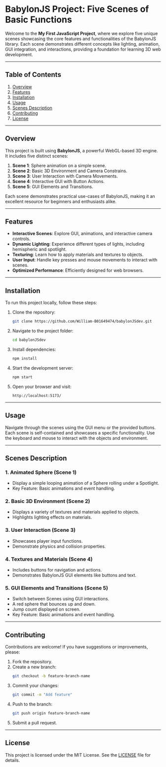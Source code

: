 # BabylonJS Project: Five Scenes of Basic Functions

Welcome to the **My First JavaScript Project**, where we explore five unique scenes showcasing the core features and functionalities of the BabylonJS library. Each scene demonstrates different concepts like lighting, animation, GUI integration, and interactions, providing a foundation for learning 3D web development.

---

## Table of Contents
1. [Overview](#overview)
2. [Features](#features)
3. [Installation](#installation)
4. [Usage](#usage)
5. [Scenes Description](#scenes-description)
6. [Contributing](#contributing)
7. [License](#license)

---

## Overview
This project is built using **BabylonJS**, a powerful WebGL-based 3D engine. It includes five distinct scenes:

1. **Scene 1**: Sphere animation on a simple scene.
2. **Scene 2**: Basic 3D Environment and Camera Constrains.
3. **Scene 3**: User Interaction with Camera Movements.
4. **Scene 4**: Interactive GUI with Button Actions.
5. **Scene 5**: GUI Elements and Transitions.

Each scene demonstrates practical use-cases of BabylonJS, making it an excellent resource for beginners and enthusiasts alike.

---

## Features
- **Interactive Scenes**: Explore GUI, animations, and interactive camera controls.
- **Dynamic Lighting**: Experience different types of lights, including hemispheric and spotlight.
- **Texturing**: Learn how to apply materials and textures to objects.
- **User Input**: Handle key presses and mouse movements to interact with scenes.
- **Optimized Performance**: Efficiently designed for web browsers.

---

## Installation

To run this project locally, follow these steps:

1. Clone the repository:
   ```bash
   git clone https://github.com/William-B01649474/babylonJSdev.git
   ```

2. Navigate to the project folder:
   ```bash
   cd babylonJSdev
   ```

3. Install dependencies:
   ```bash
   npm install
   ```

4. Start the development server:
   ```bash
   npm start
   ```

5. Open your browser and visit:
   ```
   http://localhost:5173/
   ```

---

## Usage
Navigate through the scenes using the GUI menu or the provided buttons. Each scene is self-contained and showcases a specific functionality. Use the keyboard and mouse to interact with the objects and environment.

---

## Scenes Description

### 1. **Animated Sphere (Scene 1)**
   - Display a simple looping animation of a Sphere rolling under a Spotlight.
   - Key Feature: Basic animations and event handling.

### 2. **Basic 3D Environment (Scene 2)**
   - Displays a variety of textures and materials applied to objects.
   - Highlights lighting effects on materials.

### 3. **User Interaction (Scene 3)**
   - Showcases player input functions.
   - Demonstrate physics and collision properties.

### 4. **Textures and Materials (Scene 4)**
   - Includes buttons for navigation and actions.
   - Demonstrates BabylonJS GUI elements like buttons and text.

### 5. **GUI Elements and Transitions (Scene 5)**
   - Switch between Scenes using GUI interactions.
   - A red sphere that bounces up and down.
   - Jump count displayed on screen.
   - Key Feature: Basic animations and event handling.

---

## Contributing
Contributions are welcome! If you have suggestions or improvements, please:

1. Fork the repository.
2. Create a new branch:
   ```bash
   git checkout -b feature-branch-name
   ```
3. Commit your changes:
   ```bash
   git commit -m "Add feature"
   ```
4. Push to the branch:
   ```bash
   git push origin feature-branch-name
   ```
5. Submit a pull request.

---

## License
This project is licensed under the MIT License. See the [LICENSE](LICENSE) file for details.
